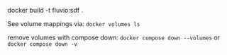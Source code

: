 docker build -t fluvio:sdf .

See volume mappings via:
`docker volumes ls`

remove volumes with compose down:
`docker compose down --volumes` or `docker compose down -v`
